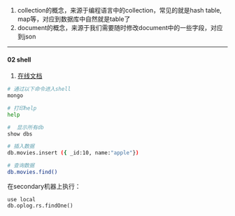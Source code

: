 

1. collection的概念，来源于编程语言中的collection，常见的就是hash table, map等，对应到数据库中自然就是table了
2. document的概念，来源于我们需要随时修改document中的一些字段，对应到json



-----

#### 02 shell

1. [在线文档](https://docs.mongodb.com/manual/reference/method/db.collection.find/)



```bash
# 通过以下命令进入shell
mongo

# 打印help
help

#  显示所有db
show dbs

# 插入数据
db.movies.insert ({ _id:10, name:"apple"})

# 查询数据
db.movies.find()

```



在secondary机器上执行：

```shell
use local
db.oplog.rs.findOne()

```

